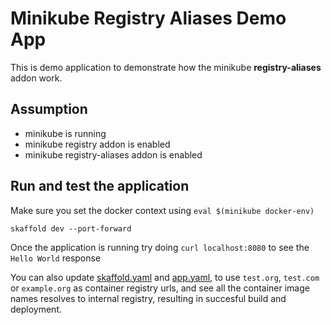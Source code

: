 # Minikube Registry Aliases Demo App

This is demo application to demonstrate how the minikube **registry-aliases** addon work.

## Assumption

* minikube is running
* minikube registry addon is enabled
* minikube registry-aliases addon is enabled
  
## Run and test the application

Make sure you set the docker context using `eval $(minikube docker-env)`

```shell
skaffold dev --port-forward
```

Once the application is running try doing `curl localhost:8080` to see the `Hello World` response

You can also update [skaffold.yaml](./skaffold.yaml) and [app.yaml](.k8s/app.yaml), to use `test.org`, `test.com` or `example.org` as container registry urls, and see all the container image names resolves to internal registry, resulting in succesful build and deployment.
